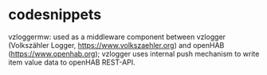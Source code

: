 # codesnippets

vzloggermw: used as a middleware component between vzlogger (Volkszähler Logger, https://www.volkszaehler.org) and openHAB (https://www.openhab.org); vzlogger uses internal push mechanism to write item value data to openHAB REST-API.
